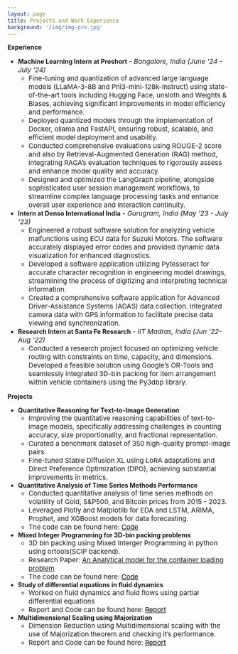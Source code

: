 ```yaml
---
layout: page
title: Projects and Work Experience
background: '/img/img-pro.jpg'
---
```


**Experience**
* **Machine Learning Intern at Proshort** *<span style="font-size: 15px;">- Bangalore, India (June '24 - July '24)</span>*
    * <span style="font-size: 15px;">Fine-tuning and quantization of advanced large language models (LLaMA-3-8B and Phi3-mini-128k-Instruct) using state-of-the-art tools including Hugging Face, unsloth and Weights & Biases, achieving significant improvements in model efficiency and performance.</span>
    * <span style="font-size: 15px;">Deployed quantized models through the implementation of Docker, ollama and FastAPI, ensuring robust, scalable, and efficient model deployment and usability.</span>
    * <span style="font-size: 15px;">Conducted comprehensive evaluations using ROUGE-2 score and also by Retrieval-Augmented Generation (RAG) method, integrating RAGA’s evaluation techniques to rigorously assess and enhance model quality and accuracy.</span>
    * <span style="font-size: 15px;">Designed and optimized the LangGraph pipeline, alongside sophisticated user session management workflows, to streamline complex language processing tasks and enhance overall user experience and interaction continuity.</span>
* **Intern at Denso International India** *<span style="font-size: 15px;">- Gurugram, India (May '23 - July '23)</span>*
    * <span style="font-size: 15px;">Engineered a robust software solution for analyzing vehicle malfunctions using ECU data for Suzuki Motors. The software accurately displayed error codes and provided dynamic data visualization for enhanced diagnostics.</span>
    * <span style="font-size: 15px;">Developed a software application utilizing Pytesseract for accurate character recognition in engineering model drawings, streamlining the process of digitizing and interpreting technical information.</span>
    * <span style="font-size: 15px;">Created a comprehensive software application for Advanced Driver-Assistance Systems (ADAS) data collection. Integrated camera data with GPS information to facilitate precise data viewing and synchronization.</span>
* **Research Intern at Santa Fe Research** *<span style="font-size: 15px;">- IIT Madras, India (Jun '22-Aug '22)</span>*
    * <span style="font-size: 15px;">Conducted a research project focused on optimizing vehicle routing with constraints on time, capacity, and dimensions. Developed a feasible solution using Google’s OR-Tools and seamlessly integrated 3D-bin packing for item arrangement within vehicle containers using the Py3dbp library.</span>

**Projects**
* **Quantitative Reasoning for Text-to-Image Generation**
    * <span style="font-size: 15px;">Improving the quantitative reasoning capabilities of text-to-image models, specifically addressing challenges in counting accuracy, size proportionality, and fractional representation.</span>
    * <span style="font-size: 15px;">Curated a benchmark dataset of 350 high-quality prompt-image pairs.</span>
    * <span style="font-size: 15px;">Fine-tuned Stable Diffusion XL using LoRA adaptations and Direct Preference Optimization (DPO), achieving substantial improvements in metrics.</span>
* **Quantitative Analysis of Time Series Methods Performance**
    * <span style="font-size: 15px;">Conducted quantitative analysis of time series methods on volatility of Gold, S&P500, and Bitcoin prices from 2015 - 2023.</span>
    * <span style="font-size: 15px;">Leveraged Plotly and Matplotlib for EDA and LSTM, ARIMA, Prophet, and XGBoost models for data forecasting.</span>
    * <span style="font-size: 15px;">The code can be found here: <a href="https://github.com/Anish342/Forecasting" target = '_blank'><span style="text-decoration: underline; color: black;">Code</span></a></span>
* **Mixed Integer Programming for 3D-bin packing problems**
    * <span style="font-size: 15px;">3D bin packing using Mixed Interger Programming in python using ortools(SCIP backend).</span>
    * <span style="font-size: 15px;">Research Paper: <a href="https://github.com/Anish342/3d-bin-packing-using-MIP/blob/main/1-s2.0-037722179400002T-main.pdf" target = '_blank'>An Analytical model for the container loading problem</a></span>
    * <span style="font-size: 15px;">The code can be found here: <a href="https://github.com/Anish342/3d-bin-packing-using-MIP" target = '_blank'><span style="text-decoration: underline; color: black;">Code</span></a></span>
* **Study of differential equations in fluid dynamics**
    * <span style="font-size: 15px;">Worked on fluid dynamics and fluid flows using partial differential equations</span>
    * <span style="font-size: 15px;">Report and Code can be found here: <a href="https://github.com/Anish342/Study-of-differential-equations-in-fluid-dynamics-and-solute-dispersion-" target = '_blank'><span style="text-decoration: underline; color: black;">Report</span></a></span>
* **Multidimensional Scaling using Majorization**
    * <span style="font-size: 15px;">Dimension Reduction using Multidimensional scaling with the use of Majorization theorem and checking it’s performance.</span>
    * <span style="font-size: 15px;">Report and Code can be found here: <a href="https://github.com/Anish342/Multidimensional-Scaling-with-Majorization" target = '_blank'><span style="text-decoration: underline; color: black;">Report</span></a></span>


